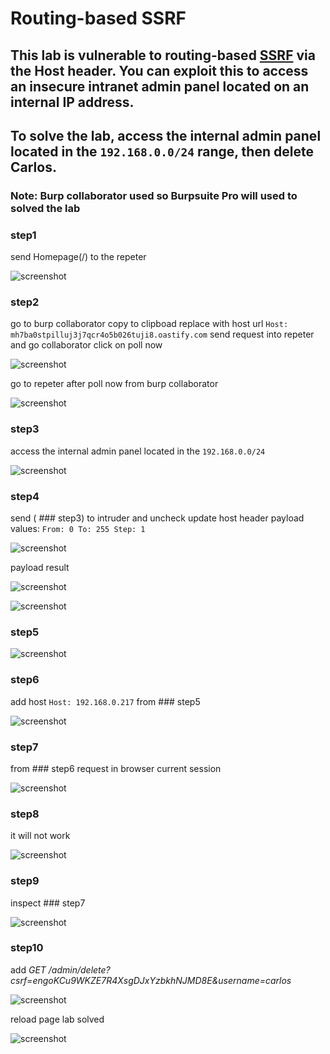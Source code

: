 # Routing-based SSRF

## This lab is vulnerable to routing-based [SSRF](https://portswigger.net/web-security/ssrf) via the Host header. You can exploit this to access an insecure intranet admin panel located on an internal IP address.

## To solve the lab, access the internal admin panel located in the `192.168.0.0/24` range, then delete Carlos.

### Note: Burp collaborator used so Burpsuite Pro will used to solved the lab

### step1

send Homepage(/) to the repeter

![screenshot](./images/lab4_homePage_into-repeter.png)

### step2

go to burp collaborator
copy to clipboad
replace with host url
`Host: mh7ba0stpilluj3j7qcr4o5b026tuji8.oastify.com`
send request into repeter and go collaborator click on poll now

![screenshot](./images/lab4_burp_collaborator_poll_now.png)

go to repeter after poll now from burp collaborator

![screenshot](./images/lab4_burp_collaborator.png)

### step3

access the internal admin panel located in the `192.168.0.0/24`

![screenshot](./images/lab4_change_host_to_admin_url.png)

### step4

send ( ### step3) to intruder
and uncheck update host header
payload
values:
`From: 0 To: 255 Step: 1`

![screenshot](./images/lab4_payload_mark_uncheck.png)

payload result

![screenshot](./images/lab4_payload_result_admin_url.png)

![screenshot](./images/lab4_payload_result.png)

### step5

![screenshot](./images/lab4_access_admin_page.png)

### step6

add host `Host: 192.168.0.217` from ### step5

![screenshot](./images/lab4_testing_admin_with_admin_host.png)

### step7

from ### step6 request in browser current session

![screenshot](./images/lab4_test_admin_page_into_browser.png)

### step8

it will not work

![screenshot](./images/lab4_delete_user_not_found.png)

### step9

inspect ### step7

![screenshot](./images/lab4_inspect_admin_page_for_csrf.png)

### step10

add _GET /admin/delete?csrf=engoKCu9WKZE7R4XsgDJxYzbkhNJMD8E&username=carlos_

![screenshot](./images/lab4_final_payload_with_csrf_and_username.png)

reload page lab solved

![screenshot](./images/lab4_congratulations_page.png)
